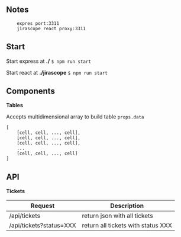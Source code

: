 ## Notes

```
    expres port:3311
    jirascope react proxy:3311
```

## Start

Start express at **./**
`$ npm run start`

Start react at **./jirascope**
`$ npm run start`

## Components

**Tables**

Accepts multidimensional array to build table `props.data`
```
[
    [cell, cell, ..., cell],
    [cell, cell, ..., cell],
    [cell, cell, ..., cell],
    ...
    [cell, cell, ..., cell]    
]
```

## API

**Tickets**

|  Request | Description  |
|---|---|
| /api/tickets  | return json with all tickets  |
| /api/tickets?status=XXX  | return all tickets with status XXX  |